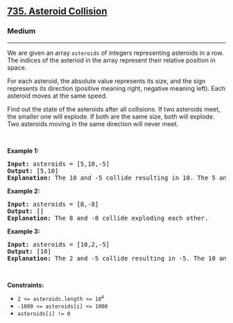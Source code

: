 <h2><a href="https://leetcode.com/problems/asteroid-collision">735. Asteroid Collision</a></h2><h3>Medium</h3><hr><p>We are given an array <code>asteroids</code> of integers representing asteroids in a row. The indices of the asteriod in the array represent their relative position in space.</p>

<p>For each asteroid, the absolute value represents its size, and the sign represents its direction (positive meaning right, negative meaning left). Each asteroid moves at the same speed.</p>

<p>Find out the state of the asteroids after all collisions. If two asteroids meet, the smaller one will explode. If both are the same size, both will explode. Two asteroids moving in the same direction will never meet.</p>

<p> </p>
<p><strong class="example">Example 1:</strong></p>

<pre>
<strong>Input:</strong> asteroids = [5,10,-5]
<strong>Output:</strong> [5,10]
<strong>Explanation:</strong> The 10 and -5 collide resulting in 10. The 5 and 10 never collide.
</pre>

<p><strong class="example">Example 2:</strong></p>

<pre>
<strong>Input:</strong> asteroids = [8,-8]
<strong>Output:</strong> []
<strong>Explanation:</strong> The 8 and -8 collide exploding each other.
</pre>

<p><strong class="example">Example 3:</strong></p>

<pre>
<strong>Input:</strong> asteroids = [10,2,-5]
<strong>Output:</strong> [10]
<strong>Explanation:</strong> The 2 and -5 collide resulting in -5. The 10 and -5 collide resulting in 10.
</pre>

<p> </p>
<p><strong>Constraints:</strong></p>

<ul>
	<li><code>2 <= asteroids.length <= 10<sup>4</sup></code></li>
	<li><code>-1000 <= asteroids[i] <= 1000</code></li>
	<li><code>asteroids[i] != 0</code></li>
</ul>
